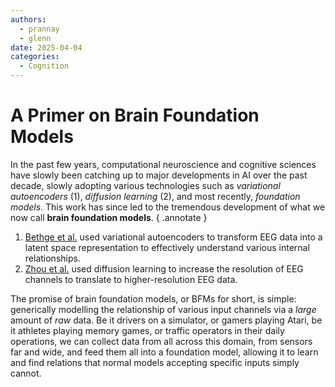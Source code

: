 ```yaml
---
authors: 
  - prannay
  - glenn
date: 2025-04-04
categories:
  - Cognition
---
```


# A Primer on Brain Foundation Models

In the past few years, computational neuroscience and cognitive sciences have slowly been catching up to major developments in AI over the past decade, slowly adopting various technologies such as _variational autoencoders_ (1), _diffusion learning_ (2), and most recently, *foundation models*. This work has since led to the tremendous development of what we now call **brain foundation models**.
{ .annotate }

1. [Bethge et al.](https://arxiv.org/abs/2207.08002) used variational autoencoders to transform EEG data into a latent space representation to effectively understand various internal relationships.
2. [Zhou et al.](https://arxiv.org/abs/2407.03089) used diffusion learning to increase the resolution of EEG channels to translate to higher-resolution EEG data.

The promise of brain foundation models, or BFMs for short, is simple: generically modelling the relationship of various input channels via a *large* amount of *raw* data. Be it drivers on a simulator, or gamers playing Atari, be it athletes playing memory games, or traffic operators in their daily operations, we can collect data from all across this domain, from sensors far and wide, and feed them all into a foundation model, allowing it to learn and find relations that normal models accepting specific inputs simply cannot.


<!-- ## How does a foundation model work?

An easy way to think of a foundation model is to imagine a large language model, but the input is non-textual in nature. A large language model uses a tokenizer to convert  -->

